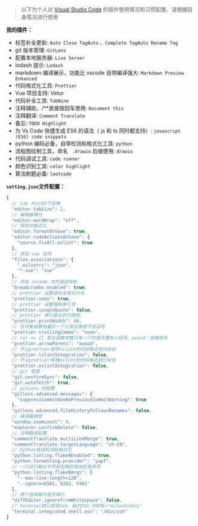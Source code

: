 > 以下为个人对 [Visual Studio Code](https://code.visualstudio.com/) 的插件使用情况和习惯配置，请根据自身情况进行使用

**我的插件：**

- 标签补全更新: `Auto Close TagAuto` 、`Complete TagAuto Rename Tag`
- git 版本管理: `GitLens`
- 配置本地服务器: `Live Server`
- lodash 提示: `Lodash`
- markdown 编译展示，功能比 vscode 自带编译强大: `Markdown Preview Enhanced`
- 代码格式化工具: `Prettier`
- Vue 项目支持: Vetur
- 代码补全工具: `TabNine`
- 注释辅助，/\*\*直接按回车使用: `Document this`
- 注释翻译: `Comment Translate`
- 备忘: `TODO Highlight`
- 为 Vs Code 快捷生成 ES6 的语法（ js 和 ts 同时都支持）: `javascript (ES6) code snippets`
- python 编码必备，自带检测和格式化工具: `python`
- 流程图绘制工具，命名 ` .drawio` 后缀使用: `drawio`
- 代码调试工具: `code runner`
- 颜色识别工具: `color highlight`
- 算法刷题必备: `leetcode`

**`setting.json`文件配置：**

```javascript
{
  // tab 大小为2个空格
  "editor.tabSize": 2,
  // 编辑器换行
  "editor.wordWrap": "off",
  // 保存时格式化
  "editor.formatOnSave": true,
  "editor.codeActionsOnSave": {
    "source.fixAll.eslint": true
  },
  // 添加 vue 支持
  "files.associations": {
    ".eslintrc": "json",
    "*.vue": "vue"
  },
  // 开启 vscode 文件路径导航
  "breadcrumbs.enabled": true,
  // prettier 设置语句末尾加分号
  "prettier.semi": true,
  // prettier 设置强制单引号
  "prettier.singleQuote": false,
  // prettier 单行最长折行限制
  "prettier.printWidth": 80,
  // 在对象或数组最后一个元素后面是不加逗号
  "prettier.trailingComma": "none",
  // (x) => {} 箭头函数参数只有一个时是否要有小括号。avoid：省略括号
  "prettier.arrowParens": "avoid",
  // 不让prettier使用tslint的代码格式进行校验
  "prettier.tslintIntegration": false,
  // 不让prettier使用eslint的代码格式进行校验
  "prettier.eslintIntegration": false,
  // git 管理
  "git.confirmSync": false,
  "git.autofetch": true,
  // gitLens 的配置
  "gitlens.advanced.messages": {
    "suppressCommitHasNoPreviousCommitWarning": true
  },
  "gitlens.advanced.fileHistoryFollowsRenames": false,
  // 编译器缩放
  "window.zoomLevel": 0,
  "explorer.confirmDelete": false,
  // 注释翻译配置
  "commentTranslate.multiLineMerge": true,
  "commentTranslate.targetLanguage": "zh-CN",
  // Python错误检测和格式化
  "python.linting.flake8Enabled": true,
  "python.formatting.provider": "yapf",
  // 一行运行最长字符和忽略的错误检查序号
  "python.linting.flake8Args": [
    "--max-line-length=120",
    "--ignore=E501, E262, F401"
  ],
  // 两个选择器中是否换行
  "diffEditor.ignoreTrimWhitespace": false,
  // terminal默认使用zsh。我的ZSH_THEME="miloshadzic"
  "terminal.integrated.shell.osx": "/bin/zsh"
}

```
